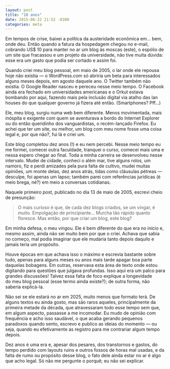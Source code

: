 ```yaml
---
layout: post
title: "10 anos"
date: 2015-06-22 21:52 -0300
categories: meta
---
```

Em tempos de crise, baixei a política da austeridade econômica em... bem, onde deu. Então quando a fatura da hospedagem chegou no e-mail, cobrando US$ 10 para manter no ar um blog às moscas (este), o espólio de um site que fracassou e um projeto da universidade, não tive muita dúvida: esse era um gasto que podia ser cortado e assim foi.

Quando criei meu blog pessoal, em maio de 2005, o lar onde ele repousa hoje não existia — o WordPress.com só abriria um beta para interessados alguns meses depois, em agosto daquele ano. O Twitter também não existia. O Google Reader nasceu e pereceu nesse meio tempo. O Facebook ainda era fechado em universidades americanas e o Orkut estava bombando por aqui, fazendo mais pela inclusão digital via atalho das lan houses do que qualquer governo já fizera até então. (Smartphones? Pff…)

Ele, meu blog, surgiu numa web bem diferente. Menos movimentada, mais inóspita e exigente com quem se aventurava a bordo do Internet Explorer ou do então queridinho dos vanguardistas, o recém-lançado Firefox. Eu achei que ter um site, ou melhor, um blog com meu nome fosse uma coisa legal e, por que não?, fui lá e criei um.

Este blog completou dez anos (!) e eu nem percebi. Nesse meio tempo eu me formei, comecei outra faculdade, tranquei o curso, comecei mais uma e nessa espero chegar ao final. Toda a minha carreira se desenvolveu nesse intervalo. Mudei de cidade, conheci o além mar, tive alguns rolos, um namoro, fiz e perdi amizades pela pura falta de cultivo, mudei muitas opiniões, um monte delas, dez anos atrás, tidas como cláusulas pétreas — desculpe, foi apenas um lapso; também parei com referências jurídicas (é meio brega, né?) em meio a conversas cotidianas.

Naquele primeiro post, publicado no dia 13 de maio de 2005, escrevi cheio de presunção:

> O mais curioso é que, de cada dez blogs criados, se um vingar, é muito. Empolgação de principiante… Murcha tão rápido quanto floresce. Mas então, por que criar um blog, este blog?

Em minha defesa, o meu vingou. Ele é bem diferente do que era no início e, mesmo assim, ainda não sei muito bem por que o criei. Achava que sabia no começo, mal podia imaginar que ele mudaria tanto depois daquilo e jamais teria um propósito.

Houve épocas em que achava isso o máximo e escrevia bastante sobre tudo, apenas para alguns meses ou anos mais tarde apagar boa parte daquelas bobagens. Em outras, reservava esta área de texto onde estou digitando para questões que julgava profundas. Isso aqui era um palco para grandes discussões! Talvez essa falta de foco explique a longevidade do meu blog pessoal (esse termo ainda existe?); de outra forma, não saberia explicá-la.

Não sei se ele estará no ar em 2025, muito menos que formato terá. De alguns textos eu ainda gosto, mas são raros aqueles, principalmente da primeira metade da década, que atravessaram todo esse tempo sem que, em algum aspecto, passasse a me incomodar. Eu mudo de opinião com frequência e acho isso saudável, o que acaba gerando pequenos paradoxos quando sento, escrevo e publico as ideias do momento — ou seja, quando eu efetivamente as registro para me contrariar algum tempo depois.

Dez anos é uma era e, apesar dos pesares, dos transtornos e gastos, do tempo perdido com layouts ruins e outros fossos de horas mal usadas, e da falta de rumo ou propósito desse blog, o fato dele ainda estar no ar é algo que acho legal. Só não me pergunte o porquê; eu não sei explicar.
